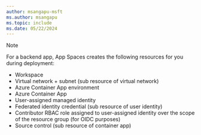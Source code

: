 ```yaml
---
author: msangapu-msft
ms.author: msangapu
ms.topic: include
ms.date: 05/22/2024
---
```


> [!NOTE]
> For a backend app, App Spaces creates the following resources for you during deployment:
> - Workspace
> - Virtual network + subnet (sub resource of virtual network)
> - Azure Container App environment
> - Azure Container App
> - User-assigned managed identity
> - Federated identity credential (sub resource of user identity)
> - Contributor RBAC role assigned to user-assigned identity over the scope of the resource group (for OIDC purposes)
> - Source control (sub resource of container app)
>